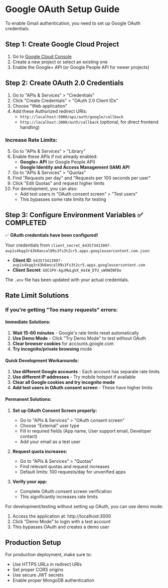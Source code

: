 # Google OAuth Setup Guide

To enable Gmail authentication, you need to set up Google OAuth credentials:

## Step 1: Create Google Cloud Project

1. Go to [Google Cloud Console](https://console.cloud.google.com/)
2. Create a new project or select an existing one
3. Enable the Google+ API (or Google People API for newer projects)

## Step 2: Create OAuth 2.0 Credentials

1. Go to "APIs & Services" > "Credentials"
2. Click "Create Credentials" > "OAuth 2.0 Client IDs"
3. Choose "Web application"
4. Add these Authorized redirect URIs:
   - `http://localhost:5000/api/auth/google/callback`
   - `http://localhost:3000/auth/callback` (optional, for direct frontend handling)

### **Increase Rate Limits:**
5. Go to "APIs & Services" > "Library"
6. Enable these APIs if not already enabled:
   - **Google+ API** (or Google People API)
   - **Google Identity and Access Management (IAM) API**
7. Go to "APIs & Services" > "Quotas"
8. Find "Requests per day" and "Requests per 100 seconds per user"
9. Click "Edit Quotas" and request higher limits
10. For development, you can also:
    - Add test users in "OAuth consent screen" > "Test users"
    - This bypasses some rate limits for testing

## Step 3: Configure Environment Variables ✅ COMPLETED

✅ **OAuth credentials have been configured!**

Your credentials from `client_secret_643573413997-avp1s4kqq3r43k0ancal09s3fs3t2cr5.apps.googleusercontent.com.json`:
- **Client ID**: `643573413997-avp1s4kqq3r43k0ancal09s3fs3t2cr5.apps.googleusercontent.com`
- **Client Secret**: `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`

The `.env` file has been updated with your actual credentials.

## Rate Limit Solutions

### **If you're getting "Too many requests" errors:**

#### **Immediate Solutions:**
1. **Wait 15-60 minutes** - Google's rate limits reset automatically
2. **Use Demo Mode** - Click "Try Demo Mode" to test without OAuth
3. **Clear browser cookies** for accounts.google.com
4. **Try incognito/private browsing** mode

#### **Quick Development Workarounds:**
1. **Use different Google accounts** - Each account has separate rate limits
2. **Use different IP addresses** - Try mobile hotspot if available
3. **Clear all Google cookies and try incognito mode**
4. **Add test users in OAuth consent screen** - These have higher limits

#### **Permanent Solutions:**
1. **Set up OAuth Consent Screen properly:**
   - Go to "APIs & Services" > "OAuth consent screen"
   - Choose "External" user type
   - Fill in required fields (App name, User support email, Developer contact)
   - Add your email as a test user

2. **Request quota increases:**
   - Go to "APIs & Services" > "Quotas"
   - Find relevant quotas and request increases
   - Default limits: 100 requests/day for unverified apps

3. **Verify your app:**
   - Complete OAuth consent screen verification
   - This significantly increases rate limits

For development/testing without setting up OAuth, you can use demo mode:

1. Access the application at: http://localhost:3000
2. Click "Demo Mode" to login with a test account
3. This bypasses OAuth and creates a demo user

## Production Setup

For production deployment, make sure to:
- Use HTTPS URLs in redirect URIs
- Set proper CORS origins
- Use secure JWT secrets
- Enable proper MongoDB authentication
